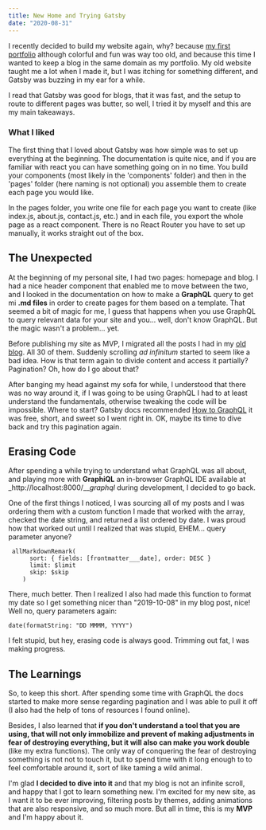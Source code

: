 ```yaml
---
title: New Home and Trying Gatsby
date: "2020-08-31"
---
```


I recently decided to build my website again, why? because [my first portfolio]("https://codepen.io/ceheiss/full/aVyJVW") although colorful and fun was way too old, and because this time I wanted to keep a blog in the same domain as my portfolio. My old website taught me a lot when I made it, but I was itching for something different, and Gatsby was buzzing in my ear for a while.

I read that Gatsby was good for blogs, that it was fast, and the setup to route to different pages was butter, so well, I tried it by myself and this are my main takeaways.

### What I liked

The first thing that I loved about Gatsby was how simple was to set up everything at the beginning. The documentation is quite nice, and if you are familiar with react you can have something going on in no time. You build your components (most likely in the 'components' folder) and then in the 'pages' folder (here naming is not optional) you assemble them to create each page you would like.

In the pages folder, you write one file for each page you want to create (like index.js, about.js, contact.js, etc.) and in each file, you export the whole page as a react component. There is no React Router you have to set up manually, it works straight out of the box.

## The Unexpected

At the beginning of my personal site, I had two pages: homepage and blog. I had a nice header component that enabled me to move between the two, and I looked in the documentation on how to make a **GraphQL** query to get mi **.md files** in order to create pages for them based on a template. That seemed a bit of magic for me, I guess that happens when you use GraphQL to query relevant data for your site and you... well, don't know GraphQL. But the magic wasn't a problem… yet.

Before publishing my site as MVP, I migrated all the posts I had in my [old blog]("https://ceheiss.github.io/reflections/"). All 30 of them. Suddenly scrolling _ad infinitum_ started to seem like a bad idea. How is that term again to divide content and access it partially? Pagination? Oh, how do I go about that?

After banging my head against my sofa for while, I understood that there was no way around it, if I was going to be using GraphQL I had to at least understand the fundamentals, otherwise tweaking the code will be impossible. Where to start? Gatsby docs recommended [How to GraphQL]("https://www.howtographql.com/") it was free, short, and sweet so I went right in. OK, maybe its time to dive back and try this pagination again.

## Erasing Code

After spending a while trying to understand what GraphQL was all about, and playing more with **GraphiQL** an in-browser GraphQL IDE available at \_http://localhost:8000/___graphql_ during development, I decided to go back.

One of the first things I noticed, I was sourcing all of my posts and I was ordering them with a custom function I made that worked with the array, checked the date string, and returned a list ordered by date. I was proud how that worked out until I realized that was stupid, EHEM... query parameter anyone?

```
 allMarkdownRemark(
      sort: { fields: [frontmatter___date], order: DESC }
      limit: $limit
      skip: $skip
    )
```

There, much better. Then I realized I also had made this function to format my date so I get something nicer than "2019-10-08" in my blog post, nice! Well no, query parameters again:

```
date(formatString: "DD MMMM, YYYY")
```

I felt stupid, but hey, erasing code is always good. Trimming out fat, I was making progress.

## The Learnings

So, to keep this short. After spending some time with GraphQL the docs started to make more sense regarding pagination and I was able to pull it off (I also had the help of tons of resources I found online).

Besides, I also learned that **if you don't understand a tool that you are using, that will not only immobilize and prevent of making adjustments in fear of destroying everything, but it will also can make you work double** (like my extra functions). The only way of conquering the fear of destroying something is not not to touch it, but to spend time with it long enough to to feel comfortable around it, sort of like taming a wild animal.

I'm glad **I decided to dive into it** and that my blog is not an infinite scroll, and happy that I got to learn something new. I'm excited for my new site, as I want it to be ever improving, filtering posts by themes, adding animations that are also responsive, and so much more. But all in time, this is my **MVP** and I'm happy about it.
